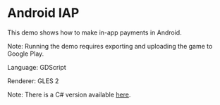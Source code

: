 # Android IAP

This demo shows how to make in-app payments in Android.

Note: Running the demo requires exporting and uploading the game to Google Play.

Language: GDScript

Renderer: GLES 2

Note: There is a C# version available
[here](https://github.com/godotengine/godot-demo-projects/tree/master/mono/android_iap).
